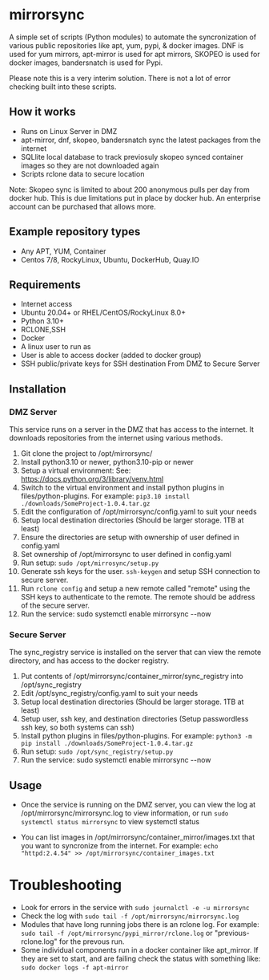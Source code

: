 # mirrorsync

A simple set of scripts (Python modules) to automate the syncronization of various public repositories like apt, yum, pypi, & docker images. DNF is used for yum mirrors, apt-mirror is used for apt mirrors, SKOPEO is used for docker images, bandersnatch is used for Pypi.

Please note this is a very interim solution. There is not a lot of error checking built into these scripts.

## How it works

- Runs on Linux Server in DMZ
- apt-mirror, dnf, skopeo, bandersnatch sync the latest packages from the internet
- SQLlite local database to track previosuly skopeo synced container images so they are not downloaded again
- Scripts rclone data to secure location

Note: Skopeo sync is limited to about 200 anonymous pulls per day from docker hub. This is due limitations put in place by docker hub. An enterprise account can be purchased that allows more.

## Example repository types
- Any APT, YUM, Container
- Centos 7/8, RockyLinux, Ubuntu, DockerHub, Quay.IO

## Requirements
- Internet access
- Ubuntu 20.04+ or RHEL/CentOS/RockyLinux 8.0+
- Python 3.10+
- RCLONE,SSH
- Docker
- A linux user to run as
- User is able to access docker (added to docker group)
- SSH public/private keys for SSH destination From DMZ to Secure Server

## Installation
### DMZ Server
This service runs on a server in the DMZ that has access to the internet. It downloads repositories from the internet using various methods.
1. Git clone the project to /opt/mirrorsync/
2. Install python3.10 or newer, python3.10-pip or newer
3. Setup a virtual environment:  See: https://docs.python.org/3/library/venv.html
4. Switch to the virtual environment and install python plugins in files/python-plugins. For example: `pip3.10 install ./downloads/SomeProject-1.0.4.tar.gz`
5. Edit the configuration of /opt/mirrorsync/config.yaml to suit your needs
6. Setup local destination directories  (Should be larger storage. 1TB at least)
7. Ensure the directories are setup with ownership of user defined in config.yaml
8. Set ownership of /opt/mirrorsync to user defined in config.yaml
9. Run setup: `sudo /opt/mirrosync/setup.py`
10. Generate ssh keys for the user. `ssh-keygen` and setup SSH connection to secure server.
11. Run `rclone config` and setup a new remote called "remote" using the SSH keys to authenticate to the remote. The remote should be address of the secure server.
12. Run the service:  sudo systemctl  enable mirrorsync --now

### Secure Server
The sync_registry service is installed on the server that can view the remote directory, and has access to the docker registry.
1. Put contents of /opt/mirrorsync/container_mirror/sync_registry into /opt/sync_registry
2. Edit /opt/sync_registry/config.yaml to suit your needs
3. Setup local destination directories  (Should be larger storage. 1TB at least)
4. Setup user, ssh key, and destination directories (Setup passwordless ssh key, so both systems can ssh)
5. Install python plugins in files/python-plugins. For example: `python3 -m pip install ./downloads/SomeProject-1.0.4.tar.gz`
6. Run setup: `sudo /opt/sync_registry/setup.py`
7. Run the service:  sudo systemctl  enable mirrorsync --now

## Usage
-  Once the service is running on the DMZ server, you can view the log at /opt/mirrorsync/mirrorsync.log to view information, or run `sudo systemctl status mirrorsync` to view systemctl status

-  You can list images in /opt/mirrorsync/container_mirror/images.txt that you want to syncronize from the internet. For example: `echo "httpd:2.4.54" >> /opt/mirrorsync/container_images.txt`

# Troubleshooting
 - Look for errors in the service with `sudo journalctl -e -u mirrorsync`
 - Check the log with `sudo tail -f /opt/mirrorsync/mirrorsync.log`
 - Modules that have long running jobs there is an rclone log. For example:  `sudo tail -f /opt/mirrorsync/pypi_mirror/rclone.log` or "previous-rclone.log" for the prevous run.
 - Some individual components run in a docker container like apt_mirror.  If they are set to start, and are failing check the status with something like:  `sudo docker logs -f apt-mirror`


